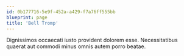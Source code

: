 ```yaml
---
id: 0b177716-5e9f-452a-a429-f7a76ff555bb
blueprint: page
title: 'Bell Tromp'
---
```

Dignissimos occaecati iusto provident dolorem esse. Necessitatibus quaerat aut commodi minus omnis autem porro beatae.